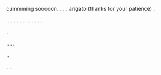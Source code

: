cummming sooooon....... arigato (thanks for your patience)
. 
 

  ..
.
.
.
.
..
..
.....
.



.

.....

..

.
.
